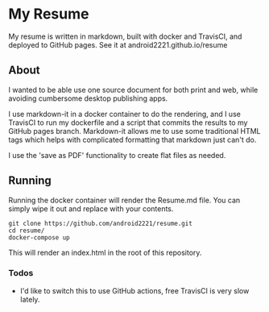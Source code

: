 # My Resume
My resume is written in markdown, built with docker and TravisCI, and deployed to GitHub pages. See it at android2221.github.io/resume

## About
I wanted to be able use one source document for both print and web, while avoiding cumbersome desktop publishing apps.

I use markdown-it in a docker container to do the rendering, and I use TravisCI to run my dockerfile and a script that commits the results to my GitHub pages branch. Markdown-it allows me to use some traditional HTML tags which helps with complicated formatting that markdown just can't do. 

I use the 'save as PDF' functionality to create flat files as needed.

## Running
Running the docker container will render the Resume.md file. You can simply wipe it out and replace with your contents.
```
git clone https://github.com/android2221/resume.git
cd resume/
docker-compose up
```

This will render an index.html in the root of this repository.


### Todos
- I'd like to switch this to use GitHub actions, free TravisCI is very slow lately.